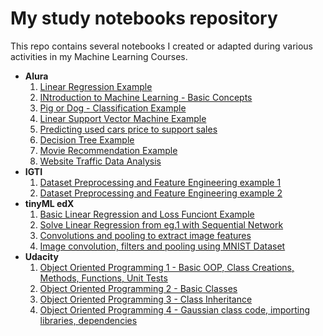 # My study notebooks repository
This repo contains several notebooks I created or adapted during various activities in my Machine Learning Courses.
* **Alura**
  1.  [Linear Regression Example](python_alura/01-linear_regression_loss_function.ipynb)
  2.  [INtroduction to Machine Learning - Basic Concepts](python_alura/02-introducao_machine_learning.ipynb)
  3.  [Pig or Dog - Classification Example](python_alura/03-porco_ou_cachorro.ipynb)
  4.  [Linear Support Vector Machine Example](python_alura/04-linear_SVC_example.ipynb)
  5.  [Predicting used cars price to support sales](python_alura/05-predict_cars_sold.ipynb)
  6.  [Decision Tree Example](python_alura/06-decision_trees.ipynb)
  7.  [Movie Recommendation Example](python_alura/07-movie_recommendation.ipynb)
  8.  [Website Traffic Data Analysis](python_alura/08-website_navigation_predictions.ipynb) 
* **IGTI**
  1.  [Dataset Preprocessing and Feature Engineering example 1](python_igti/01_trabalho_pratico_modulo1.ipynb)
  2.  [Dataset Preprocessing and Feature Engineering example 2](python_igti/02-overfiting.ipynb)
* **tinyML edX**
  1.  [Basic Linear Regression and Loss Funciont Example](python_tinyML/01-linear_regression_loss_function.ipynb)
  2.  [Solve Linear Regression from eg.1 with Sequential Network](python_tinyML/02-first_assigment.ipynb)
  3.  [Convolutions and pooling to extract image features](python_tinyML/03-convolutions_and_filters.ipynb)
  4.  [Image convolution, filters and pooling using MNIST Dataset](python_tinyML/04-convolutions.ipynb)  
* **Udacity**
  1.  [Object Oriented Programming 1 - Basic OOP, Class Creations, Methods, Functions, Unit Tests](python_udacity/01_object_oriented_programming_syntax_pants.ipynb)
  2.  [Object Oriented Programming 2 - Basic Classes](python_udacity/02_object_oriented_programming_syntax_salesperson.ipynb)
  3.  [Object Oriented Programming 3 - Class Inheritance](python_udacity/03_class_inheritance.ipynb)
  4.  [Object Oriented Programming 4 - Gaussian class code, importing libraries, dependencies](python_udacity/04_gaussian_code_exercise.ipynb)
